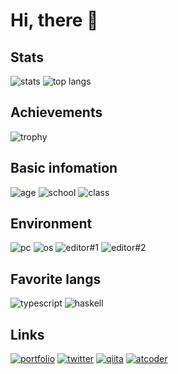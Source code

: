 # Hi, there :wave:

## Stats

<span>
  <img align="top" alt="stats" src="https://github-readme-stats.vercel.app/api?username=shun-shobon&count_private=true&show_icons=true">
</span>
<span>
  <img align="top" alt="top langs" src="https://github-readme-stats.vercel.app/api/top-langs/?username=shun-shobon&count-private=true&layout=compact">
</span>

## Achievements

![trophy](https://github-profile-trophy.vercel.app/?username=shun-shobon)

## Basic infomation

![age](https://img.shields.io/badge/age-17-brightgreen?style=for-the-badge)
![school](https://img.shields.io/badge/school-HNNCT-red?style=for-the-badge)
![class](https://img.shields.io/badge/class-2J-blue?style=for-the-badge)

## Environment

![pc](https://img.shields.io/badge/pc-Macbook_pro-brightgreen?style=for-the-badge)
![os](https://img.shields.io/badge/OS-Mac_OS-red?style=for-the-badge)
![editor#1](https://img.shields.io/badge/editor%231-neovim-blue?style=for-the-badge)
![editor#2](https://img.shields.io/badge/editor%232-jetbrains-orange?style=for-the-badge)

## Favorite langs

![typescript](https://img.shields.io/badge/typescript-love_it-brightgreen?style=for-the-badge)
![haskell](https://img.shields.io/badge/haskell-it's_interesting-red?style=for-the-badge)

## Links

[![portfolio](https://img.shields.io/badge/portfolio-shun.technology-brightgreen?style=for-the-badge)](https://shun.technology)
[![twitter](https://img.shields.io/badge/twitter-@programmer__shun-red?style=for-the-badge)](https://twitter.com/programmer_shun)
[![qiita](https://img.shields.io/badge/qiita-@shun__shobon-blue?style=for-the-badge)](https://qiita.com/shun-shobon)
[![atcoder](https://img.shields.io/badge/atcoder-@SHUN__shobon-orange?style=for-the-badge)](https://atcoder.jp/users/SHUN_shobon)

